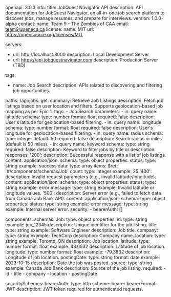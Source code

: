 openapi: 3.0.3
info:
  title: JobQuest Navigator API
  description: API documentation for JobQuest Navigator, an all-in-one job search platform to discover jobs, manage resumes, and prepare for interviews.
  version: 1.0.0-alpha
  contact:
    name: Team 9 - The Zombies of CAA
    email: team9@seneca.ca
  license:
    name: MIT
    url: https://opensource.org/licenses/MIT

servers:
  - url: http://localhost:8000
    description: Local Development Server
  - url: https://api.jobquestnavigator.com
    description: Production Server (TBD)

tags:
  - name: Job Search
    description: APIs related to discovering and filtering job opportunities.

paths:
  /api/jobs:
    get:
      summary: Retrieve Job Listings
      description: Fetch job listings based on user location and filters. Supports geolocation-based job mapping as per Epic 1.
      tags:
        - Job Search
      parameters:
        - in: query
          name: latitude
          schema:
            type: number
            format: float
          required: false
          description: User's latitude for geolocation-based filtering.
        - in: query
          name: longitude
          schema:
            type: number
            format: float
          required: false
          description: User's longitude for geolocation-based filtering.
        - in: query
          name: radius
          schema:
            type: integer
            default: 50
          required: false
          description: Search radius in miles (default is 50 miles).
        - in: query
          name: keyword
          schema:
            type: string
          required: false
          description: Keyword to filter jobs by title or description.
      responses:
        '200':
          description: Successful response with a list of job listings.
          content:
            application/json:
              schema:
                type: object
                properties:
                  status:
                    type: string
                    example: success
                  data:
                    type: array
                    items:
                      $ref: '#/components/schemas/Job'
                  count:
                    type: integer
                    example: 25
        '400':
          description: Invalid request parameters (e.g., invalid latitude/longitude).
          content:
            application/json:
              schema:
                type: object
                properties:
                  status:
                    type: string
                    example: error
                  message:
                    type: string
                    example: Invalid latitude or longitude values.
        '500':
          description: Server error (e.g., failed to fetch data from Canada Job Bank API).
          content:
            application/json:
              schema:
                type: object
                properties:
                  status:
                    type: string
                    example: error
                  message:
                    type: string
                    example: Internal server error.
      security:
        - bearerAuth: []

components:
  schemas:
    Job:
      type: object
      properties:
        id:
          type: string
          example: job_12345
          description: Unique identifier for the job listing.
        title:
          type: string
          example: Software Engineer
          description: Job title.
        company:
          type: string
          example: TechCorp
          description: Company name.
        location:
          type: string
          example: Toronto, ON
          description: Job location.
        latitude:
          type: number
          format: float
          example: 43.6532
          description: Latitude of job location.
        longitude:
          type: number
          format: float
          example: -79.3832
          description: Longitude of job location.
        postingDate:
          type: string
          format: date
          example: 2023-10-15
          description: Date the job was posted.
        source:
          type: string
          example: Canada Job Bank
          description: Source of the job listing.
      required:
        - id
        - title
        - company
        - location
        - postingDate

  securitySchemes:
    bearerAuth:
      type: http
      scheme: bearer
      bearerFormat: JWT
      description: JWT token required for authenticated requests.
